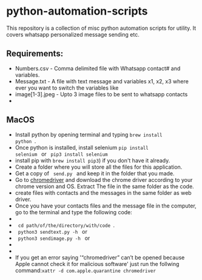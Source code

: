 # python-automation-scripts
This repository is a collection of misc python automation scripts for utility. It covers whatsapp personalized message sending etc.

## Requirements:
- Numbers.csv - Comma delimited file with Whatsapp contact# and variables.
- Message.txt - A file with text message and variables x1, x2, x3 where ever you want to switch the variables like 
- image[1-3].jpeg - Upto 3 image files to be sent to whatsapp contacts
- 
## MacOS
- Install python by opening terminal and typing <code>brew install python </code>.
- Once python is installed, install selenium <code>pip install selenium </code> or <code> pip3 install selenium </code> 
- install pip with <code>brew install pip3</code>) if you don't have it already.
- Create a folder where you will store all the files for this application.
- Get a copy of <code> send.py </code> and keep it in the folder that you made.
- Go to [chromedriver](https://chromedriver.chromium.org/downloads) and download the chrome driver according to your chrome version and OS. Extract The file in the same folder as the code.
- create files with contacts and the messages in the same folder as web driver.
- Once you have your contacts files and the message file in the computer, go to the terminal and type the following code:
- 
- <code> cd path/of/the/directory/with/code </code>.
- <code> python3 sendtext.py -h </code> or
- <code> python3 sendimage.py -h </code> or
- 
-
- If you get an error saying '“chromedriver” can’t be opened because Apple cannot check it for malicious software' just run the follwing command:<code>xattr -d com.apple.quarantine chromedriver</code>
